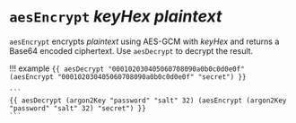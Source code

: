 # `aesEncrypt` *keyHex* *plaintext*

`aesEncrypt` encrypts *plaintext* using AES-GCM with *keyHex* and returns a Base64 encoded ciphertext. Use `aesDecrypt` to decrypt the result.

!!! example
    ```
    {{ aesDecrypt "000102030405060708090a0b0c0d0e0f" (aesEncrypt "000102030405060708090a0b0c0d0e0f" "secret") }}
    ```

    ```
    {{ aesDecrypt (argon2Key "password" "salt" 32) (aesEncrypt (argon2Key "password" "salt" 32) "secret") }}
    ```
